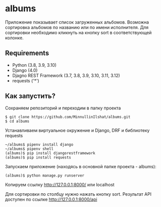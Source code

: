 # albums

Приложение показывает список загруженных альбомов. 
Возможна сортировка альбомов по названию или по имени исполнителя. 
Для сортировки необходимо кликнуть на кнопку sort в соответствующей колонке. 

Requirements
------------

- Python (3.8, 3.9, 3.10)
- Django (4.0)
- Djagno REST Framework (3.7, 3.8, 3.9, 3.10, 3.11, 3.12)
- requests ('*')

Как запустить? 
----------

Сохраняем репозиторий и переходим в папку проекта

    $ git clone https://github.com/MinnullinIlshat/albums.git
    $ cd albums

Устанавливаем виртуальное окружение и Django, DRF и библиотеку requests

    ~/albums$ pipenv install django
    ~/albums$ pipenv shell
    (albums)$ pip install djangorestframework
    (albums)$ pip install requests
    
Запускаем приложение (находясь в основной папке проекта - albums):
    
    (albums)$ python manage.py runserver
    
Копируем ссылку http://127.0.0.1:8000/ или localhost

Для сортировки по столбцу нужно нажать кнопку sort. 
Результат API доступен по ссылке http://127.0.0.1:8000/api
